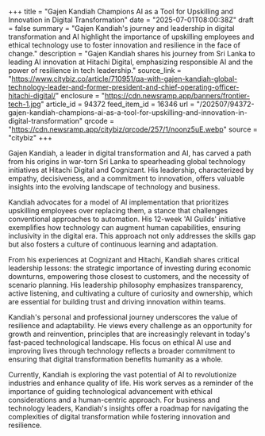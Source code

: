 +++
title = "Gajen Kandiah Champions AI as a Tool for Upskilling and Innovation in Digital Transformation"
date = "2025-07-01T08:00:38Z"
draft = false
summary = "Gajen Kandiah's journey and leadership in digital transformation and AI highlight the importance of upskilling employees and ethical technology use to foster innovation and resilience in the face of change."
description = "Gajen Kandiah shares his journey from Sri Lanka to leading AI innovation at Hitachi Digital, emphasizing responsible AI and the power of resilience in tech leadership."
source_link = "https://www.citybiz.co/article/710951/qa-with-gajen-kandiah-global-technology-leader-and-former-president-and-chief-operating-officer-hitachi-digital/"
enclosure = "https://cdn.newsramp.app/banners/frontier-tech-1.jpg"
article_id = 94372
feed_item_id = 16346
url = "/202507/94372-gajen-kandiah-champions-ai-as-a-tool-for-upskilling-and-innovation-in-digital-transformation"
qrcode = "https://cdn.newsramp.app/citybiz/qrcode/257/1/noonz5uE.webp"
source = "citybiz"
+++

<p>Gajen Kandiah, a leader in digital transformation and AI, has carved a path from his origins in war-torn Sri Lanka to spearheading global technology initiatives at Hitachi Digital and Cognizant. His leadership, characterized by empathy, decisiveness, and a commitment to innovation, offers valuable insights into the evolving landscape of technology and business.</p><p>Kandiah advocates for a model of AI implementation that prioritizes upskilling employees over replacing them, a stance that challenges conventional approaches to automation. His 12-week 'AI Guilds' initiative exemplifies how technology can augment human capabilities, ensuring inclusivity in the digital era. This approach not only addresses the skills gap but also fosters a culture of continuous learning and adaptation.</p><p>From his experiences at Cognizant and Hitachi, Kandiah shares critical leadership lessons: the strategic importance of investing during economic downturns, empowering those closest to customers, and the necessity of scenario planning. His leadership philosophy emphasizes transparency, active listening, and cultivating a culture of curiosity and ownership, which are essential for building trust and driving innovation within teams.</p><p>Kandiah's personal and professional journey underscores the value of resilience and adaptability. He views every challenge as an opportunity for growth and reinvention, principles that are increasingly relevant in today's fast-paced technological landscape. His focus on ethical AI use and improving lives through technology reflects a broader commitment to ensuring that digital transformation benefits humanity as a whole.</p><p>Currently, Kandiah is exploring the vast potential of AI to revolutionize industries and enhance quality of life. His work serves as a reminder of the importance of guiding technological advancement with ethical considerations and a human-centric approach. For business and technology leaders, Kandiah's insights offer a roadmap for navigating the complexities of digital transformation while fostering innovation and resilience.</p>